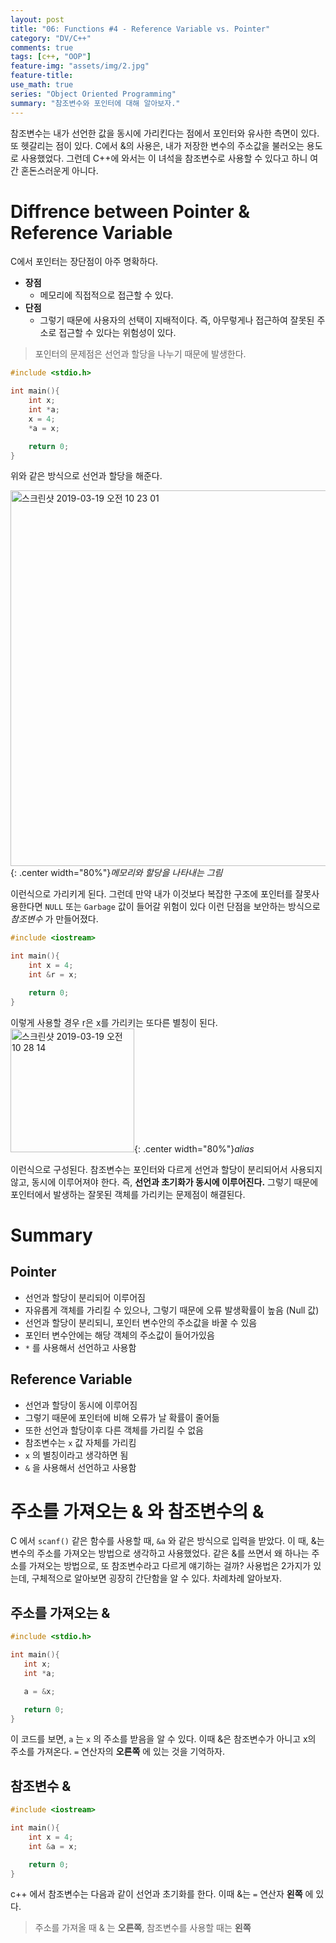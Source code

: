 ```yaml
---
layout: post
title: "06: Functions #4 - Reference Variable vs. Pointer"
category: "DV/C++"
comments: true
tags: [c++, "OOP"]
feature-img: "assets/img/2.jpg"
feature-title:
use_math: true
series: "Object Oriented Programming"
summary: "참조변수와 포인터에 대해 알아보자."
---
```


참조변수는 내가 선언한 값을 동시에 가리킨다는 점에서 포인터와 유사한 측면이 있다. 또 헷갈리는 점이 있다. C에서 &의 사용은, 내가 저장한 변수의 주소값을 불러오는 용도로 사용했었다. 그런데 C++에 와서는 이 녀석을 참조변수로 사용할 수 있다고 하니 여간 혼돈스러운게 아니다.

# Diffrence between Pointer & Reference Variable

C에서 포인터는 장단점이 아주 명확하다.

- **장점**
  - 메모리에 직접적으로 접근할 수 있다.
- **단점**
  - 그렇기 때문에 사용자의 선택이 지배적이다. 즉, 아무렇게나 접근하여 잘못된 주소로 접근할 수 있다는 위험성이 있다.

> 포인터의 문제점은 선언과 할당을 나누기 때문에 발생한다.

```c
#include <stdio.h>

int main(){
    int x;
    int *a;
    x = 4;
    *a = x;

    return 0;
}
```

위와 같은 방식으로 선언과 할당을 해준다.

<img width="601" alt="스크린샷 2019-03-19 오전 10 23 01" src="https://user-images.githubusercontent.com/37871541/54573778-fd4bce00-4a30-11e9-8998-c4e0e055eb0e.png">{: .center width="80%"}_메모리와 할당을 나타내는 그림_

이런식으로 가리키게 된다. 그런데 만약 내가 이것보다 복잡한 구조에 포인터를 잘못사용한다면 `NULL` 또는 `Garbage` 값이 들어갈 위험이 있다 이런 단점을 보안하는 방식으로 _참조변수_ 가 만들어졌다.

```c++
#include <iostream>

int main(){
    int x = 4;
    int &r = x;

    return 0;
}
```

이렇게 사용할 경우 r은 x를 가리키는 또다른 별칭이 된다.
<img width="198" alt="스크린샷 2019-03-19 오전 10 28 14" src="https://user-images.githubusercontent.com/37871541/54573957-b7dbd080-4a31-11e9-8ced-2ae62f6902ed.png">{: .center width="80%"}_alias_

이런식으로 구성된다. 참조변수는 포인터와 다르게 선언과 할당이 분리되어서 사용되지 않고, 동시에 이루어져야 한다. 즉, **선언과 초기화가 동시에 이루어진다.** 그렇기 때문에 포인터에서 발생하는 잘못된 객체를 가리키는 문제점이 해결된다.

# Summary

## Pointer

- 선언과 할당이 분리되어 이루어짐
- 자유롭게 객체를 가리킬 수 있으나, 그렇기 때문에 오류 발생확률이 높음 (Null 값)
- 선언과 할당이 분리되니, 포인터 변수안의 주소값을 바꿀 수 있음
- 포인터 변수안에는 해당 객체의 주소값이 들어가있음
- `*` 를 사용해서 선언하고 사용함

## Reference Variable

- 선언과 할당이 동시에 이루어짐
- 그렇기 때문에 포인터에 비해 오류가 날 확률이 줄어듦
- 또한 선언과 할당이후 다른 객체를 가리킬 수 없음
- 참조변수는 `x` 값 자체를 가리킴
- `x` 의 별칭이라고 생각하면 됨
- `&` 을 사용해서 선언하고 사용함

# 주소를 가져오는 & 와 참조변수의 &

C 에서 `scanf()` 같은 함수를 사용할 때, `&a` 와 같은 방식으로 입력을 받았다. 이 때, &는 변수의 주소를 가져오는 방법으로 생각하고 사용했었다. 같은 &를 쓰면서 왜 하나는 주소를 가져오는 방법으로, 또 참조변수라고 다르게 얘기하는 걸까? 사용법은 2가지가 있는데, 구체적으로 알아보면 굉장히 간단함을 알 수 있다. 차례차례 알아보자.

## 주소를 가져오는 &

```c
#include <stdio.h>

int main(){
   int x;
   int *a;

   a = &x;

   return 0;
}
```

이 코드를 보면, `a` 는 `x` 의 주소를 받음을 알 수 있다. 이때 &은 참조변수가 아니고 x의 주소를 가져온다. `=` 연산자의 **오른쪽** 에 있는 것을 기억하자.

## 참조변수 &

```c++
#include <iostream>

int main(){
    int x = 4;
    int &a = x;

    return 0;
}
```

c++ 에서 참조변수는 다음과 같이 선언과 초기화를 한다. 이때 &는 `=` 연산자 **왼쪽** 에 있다.

> 주소를 가져올 때 & 는 **오른쪽**, 참조변수를 사용할 때는 **왼쪽**

